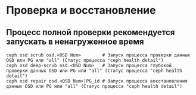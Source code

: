 # Проверка и восстановление 

## Процесс полной проверки рекомендуется запускать в ненагруженное время
	ceph osd scrub osd.<OSD Num>		# Запуск процесса проверки данных OSD или PG или "all" (Статус процесса "ceph health detail")
	ceph osd deep-scrub osd.<OSD Num>	# Запуск процесса глубокой проверки данных OSD или PG или "all" (Статус процесса "ceph health detail")
	ceph osd repair osd.<OSD Num>|PG_id	# Запуск процесса восстановления данных OSD или PG или "all" (Статус процесса "ceph health detail")

